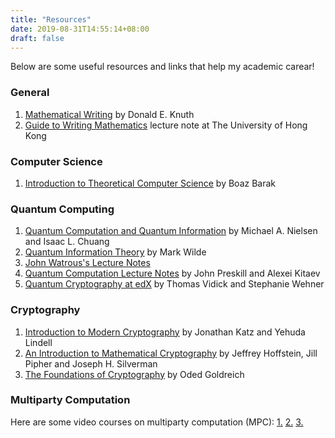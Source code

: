```yaml
---
title: "Resources"
date: 2019-08-31T14:55:14+08:00
draft: false
---
```


Below are some useful resources and links that help my academic carear!

### General

1. [Mathematical Writing](https://jmlr.csail.mit.edu/reviewing-papers/knuth_mathematical_writing.pdf) by Donald E. Knuth
2. [Guide to Writing Mathematics](https://hkumath.hku.hk/web/teaching/guide_to_writing_mathematics.pdf) lecture note at The University of Hong Kong 

### Computer Science
1. [Introduction to Theoretical Computer Science](https://introtcs.org/public/index.html) by Boaz Barak


### Quantum Computing

1. [Quantum Computation and Quantum Information](https://www.cambridge.org/core/books/quantum-computation-and-quantum-information/01E10196D0A682A6AEFFEA52D53BE9AE#) by Michael A. Nielsen and Isaac L. Chuang
2. [Quantum Information Theory](http://www.markwilde.com/) by Mark Wilde
3. [John Watrous's Lecture Notes](https://cs.uwaterloo.ca/~watrous/LectureNotes.html)
4. [Quantum Computation Lecture Notes](http://www.theory.caltech.edu/people/preskill/ph229/) by John Preskill and Alexei Kitaev
5. [Quantum Cryptography at edX](https://www.edx.org/course/quantum-cryptography-0) by Thomas Vidick and Stephanie Wehner

### Cryptography

1. [Introduction to Modern Cryptography](https://www.cs.umd.edu/~jkatz/imc.html) by Jonathan Katz and Yehuda Lindell
2. [An Introduction to Mathematical Cryptography](https://www.math.brown.edu/~jhs/MathCryptoHome.html) by Jeffrey Hoffstein, Jill Pipher and Joseph H. Silverman
3. [The Foundations of Cryptography](http://www.wisdom.weizmann.ac.il/~oded/foc-book.html) by Oded Goldreich


### Multiparty Computation

Here are some video courses on multiparty computation (MPC):
[1.](https://cyber.biu.ac.il/event/the-5th-biu-winter-school/) [2.](http://u.cs.biu.ac.il/~lindell/mpcschool.html) [3.](http://ecrypt-eu.blogspot.com/2015/11/video-lectures-for-multiparty.html)